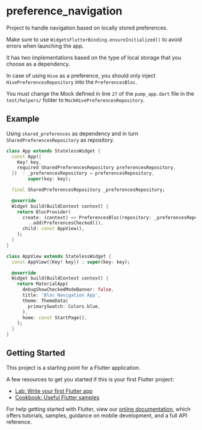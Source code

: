 # preference_navigation

Project to handle navigation based on locally stored preferences.

Make sure to use `WidgetsFlutterBinding.ensureInitialized()` to avoid errors when launching the app.

It has two implementations based on the type of local storage that you choose as a dependency.

In case of using `Hive` as a preference, you should only inject `HivePreferencesRepository` into the `PreferencesBloc`.

You must change the Mock defined in line `27` of the `pump_app.dart` file in the `test/helpers/` folder to `MockHivePreferencesRepository`.

## Example

Using `shared_preferences` as dependency and in turn `SharedPreferencesRepository` as repository.

```dart
class App extends StatelessWidget {
  const App({
    Key? key,
    required SharedPreferencesRepository preferencesRepository,
  })  : _preferencesRepository = preferencesRepository,
        super(key: key);

  final SharedPreferencesRepository _preferencesRepository;

  @override
  Widget build(BuildContext context) {
    return BlocProvider(
      create: (context) => PreferencesBloc(repository: _preferencesRepository)
        ..add(PreferencesChecked()),
      child: const AppView(),
    );
  }
}

class AppView extends StatelessWidget {
  const AppView({Key? key}) : super(key: key);

  @override
  Widget build(BuildContext context) {
    return MaterialApp(
      debugShowCheckedModeBanner: false,
      title: 'Bloc Navigation App',
      theme: ThemeData(
        primarySwatch: Colors.blue,
      ),
      home: const StartPage(),
    );
  }
}
```

## Getting Started

This project is a starting point for a Flutter application.

A few resources to get you started if this is your first Flutter project:

- [Lab: Write your first Flutter app](https://flutter.dev/docs/get-started/codelab)
- [Cookbook: Useful Flutter samples](https://flutter.dev/docs/cookbook)

For help getting started with Flutter, view our
[online documentation](https://flutter.dev/docs), which offers tutorials,
samples, guidance on mobile development, and a full API reference.
